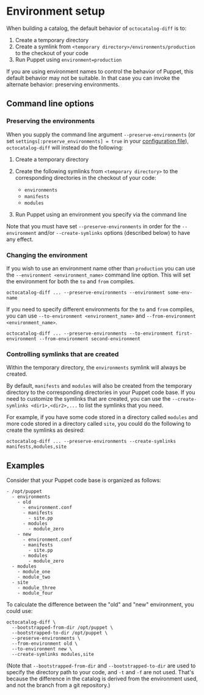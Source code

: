 # Environment setup

When building a catalog, the default behavior of `octocatalog-diff` is to:

1. Create a temporary directory
2. Create a symlink from `<temporary directory>/environments/production` to the checkout of your code
3. Run Puppet using `environment=production`

If you are using environment names to control the behavior of Puppet, this default behavior may not be suitable. In that case you can invoke the alternate behavior: preserving environments.

## Command line options

### Preserving the environments

When you supply the command line argument `--preserve-environments` (or set `settings[:preserve_environments] = true` in your [configuration file](/doc/configuration.md)), `octocatalog-diff` will instead do the following:

1. Create a temporary directory
1. Create the following symlinks from `<temporary directory>` to the corresponding directories in the checkout of your code:

    - `environments`
    - `manifests`
    - `modules`

1. Run Puppet using an environment you specify via the command line

Note that you must have set `--preserve-environments` in order for the `--environment` and/or `--create-symlinks` options (described below) to have any effect.

### Changing the environment

If you wish to use an environment name other than `production` you can use the `--environment <environment_name>` command line option. This will set the environment for both the `to` and `from` compiles.

```
octocatalog-diff ... --preserve-environments --environment some-env-name
```

If you need to specify different environments for the `to` and `from` compiles, you can use `--to-environment <environment_name>` and `--from-environment <environment_name>`.

```
octocatalog-diff ... --preserve-environments --to-environment first-environment --from-environment second-environment
```

### Controlling symlinks that are created

Within the temporary directory, the `environments` symlink will always be created.

By default, `manifests` and `modules` will also be created from the temporary directory to the corresponding directories in your Puppet code base. If you need to customize the symlinks that are created, you can use the `--create-symlinks <dir1>,<dir2>,...` to list the symlinks that you need.

For example, if you have some code stored in a directory called `modules` and more code stored in a directory called `site`, you could do the following to create the symlinks as desired:

```
octocatalog-diff ... --preserve-environments --create-symlinks manifests,modules,site
```

## Examples

Consider that your Puppet code base is organized as follows:

```
- /opt/puppet
  - environments
    - old
      - environment.conf
      - manifests
        - site.pp
      - modules
        - module_zero
    - new
      - environment.conf
      - manifests
        - site.pp
      - modules
        - module_zero
  - modules
    - module_one
    - module_two
  - site
    - module_three
    - module_four
```

To calculate the difference between the "old" and "new" environment, you could use:

```
octocatalog-diff \
  --bootstrapped-from-dir /opt/puppet \
  --bootstrapped-to-dir /opt/puppet \
  --preserve-environments \
  --from-environment old \
  --to-environment new \
  --create-symlinks modules,site
```

(Note that `--bootstrapped-from-dir` and `--bootstrapped-to-dir` are used to specify the directory path to your code, and `-t` and `-f` are not used. That's because the difference in the catalog is derived from the environment used, and not the branch from a git repository.)
